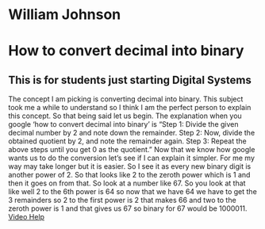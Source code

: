 #  William Johnson
# How to convert decimal into binary 
## This is for students just starting Digital Systems
The concept I am picking is converting decimal into binary. This subject took me a while to understand so I think I am the perfect person to explain this concept. So that being said let us begin. The explanation when you google ‘how to convert decimal into binary’ is “Step 1: Divide the given decimal number by 2 and note down the remainder. Step 2: Now, divide the obtained quotient by 2, and note the remainder again. Step 3: Repeat the above steps until you get 0 as the quotient.” Now that we know how google wants us to do the conversion let’s see if I can explain it simpler. For me my way may take longer but it is easier. So I see it as every new binary digit is another power of 2. So that looks like 2 to the zeroth power which is 1 and then it goes on from that. So look at a number like 67. So you look at that like well 2 to the 6th power is 64 so now that we have 64 we have to get the 3 remainders so 2 to the first power is 2 that makes 66 and two to the zeroth power is 1 and that gives us 67 so binary for 67 would be 1000011.
[Video Help](https://www.youtube.com/watch?v=rsxT4FfRBaM)

